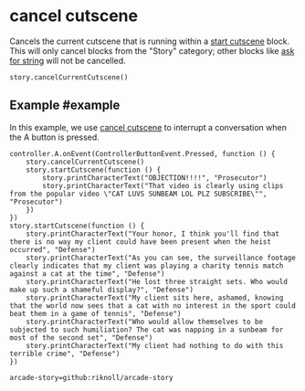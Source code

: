 # cancel cutscene

Cancels the current cutscene that is running within a [start cutscene]() block. This will only cancel blocks from the "Story" category; other blocks like [ask for string](/reference/game/ask-for-string) will not be cancelled.

```sig
story.cancelCurrentCutscene()
```

## Example #example

In this example, we use [cancel cutscene]() to interrupt a conversation when the A button is pressed.

```blocks
controller.A.onEvent(ControllerButtonEvent.Pressed, function () {
    story.cancelCurrentCutscene()
    story.startCutscene(function () {
        story.printCharacterText("OBJECTION!!!!", "Prosecutor")
        story.printCharacterText("That video is clearly using clips from the popular video \"CAT LUVS SUNBEAM LOL PLZ SUBSCRIBE\"", "Prosecutor")
    })
})
story.startCutscene(function () {
    story.printCharacterText("Your honor, I think you'll find that there is no way my client could have been present when the heist occurred", "Defense")
    story.printCharacterText("As you can see, the surveillance footage clearly indicates that my client was playing a charity tennis match against a cat at the time", "Defense")
    story.printCharacterText("He lost three straight sets. Who would make up such a shameful display?", "Defense")
    story.printCharacterText("My client sits here, ashamed, knowing that the world now sees that a cat with no interest in the sport could beat them in a game of tennis", "Defense")
    story.printCharacterText("Who would allow themselves to be subjected to such humiliation? The cat was napping in a sunbeam for most of the second set", "Defense")
    story.printCharacterText("My client had nothing to do with this terrible crime", "Defense")
})

```

```package
arcade-story=github:riknoll/arcade-story
```


